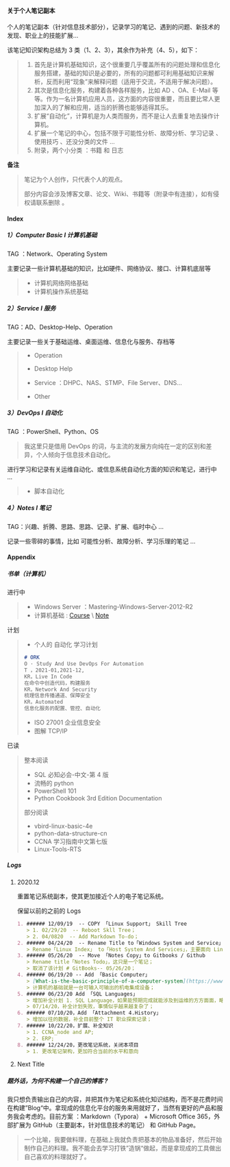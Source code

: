 #### 关于个人笔记副本

个人的笔记副本（针对信息技术部分），记录学习的笔记、遇到的问题、新技术的发现、职业上的技能扩展...

该笔记知识架构总结为 3 类（1、2、3），其余作为补充（4、5），如下：

> 1. 首先是计算机基础知识，这个很重要几乎覆盖所有的问题处理和信息化服务搭建，基础的知识是必要的，所有的问题都可利用基础知识来解析，反而利用“现象”来解释问题（适用于交流，不适用于解决问题）。
> 2. 其次是信息化服务，构建着各种各样服务，比如 AD 、OA、E-Mail 等等。作为一名计算机应用人员，这方面的内容很重要，而且要比常人更加深入的了解和应用，适当的折腾也能够适得其乐。
> 3. 扩展“自动化”，计算机是为人类而服务，而不是让人去重复地去操作计算机。
> 4. 扩展一个笔记的中心，包括不限于可能性分析、故障分析、学习记录 、使用技巧 、还没分类的文件 ...
> 5. 附录，两个小分类 ：书籍 和 日志

**备注**

> 笔记为个人创作，只代表个人的观点。
>
> 部分内容会涉及博客文章、论文、Wiki、书籍等（附录中有连接），如有侵权请联系删除 。

#### Index

##### 1）Computer Basic I 计算机基础

TAG ：Network、Operating System

主要记录一些计算机基础的知识，比如硬件、网络协议、接口、计算机底层等

> + 计算机网络网络基础
> +  计算机操作系统基础

##### 2）Service I 服务

TAG：AD、Desktop-Help、Operation

主要记录一些关于基础运维、桌面运维、信息化与服务、存档等

> + Operation
>
> + Desktop Help
>
> +  Service ：DHPC、NAS、STMP、File Server、DNS...
> +  Other

##### 3）DevOps I 自动化

TAG ：PowerShell、Python、OS

> 我这里只是借用 DevOps 的词，与主流的发展方向纯在一定的区别和差异，个人倾向于信息技术自动化。

进行学习和记录有关运维自动化、或信息系统自动化方面的知识和笔记，进行中 ...

> + 脚本自动化

##### 4）Notes I 笔记

TAG：兴趣、折腾、思路、思路、记录、扩展、临时中心 ...

记录一些零碎的事情，比如 可能性分析、故障分析、学习乐理的笔记 ... 



#### Appendix

##### 书单（计算机）

进行中

> + Windows Server ：Mastering-Windows-Server-2012-R2
> + 计算机基础 : [Course](https://www.udacity.com/course/introduction-to-operating-systems--ud923) \ [Note](https://github.com/Aniruddha-Tapas/Operating-Systems-Notes)

计划

> + 个人的 自动化 学习计划
> ```markdown
> # ORK
> O · Study And Use DevOps For Automation
> T ，2021-01,2021-12,
> KR，Live In Code
> 在命令中创造代码，构建服务
> KR，Network And Security
> 梳理信息传播通道、保障安全
> KR，Automated
> 信息化服务的配置、管控、自动化
> ```
>
> + ISO 27001 企业信息安全
> + 图解 TCP/IP


已读

> 整本阅读
>
> + SQL 必知必会-中文-第 4 版
> + 流畅的 python
> + PowerShell 101
> + Python Cookbook 3rd Edition Documentation
>
> 部分阅读
>
> + vbird-linux-basic-4e 
> + python-data-structure-cn
> + CCNA 学习指南中文第七版
> + Linux-Tools-RTS

##### Logs

1. 2020.12

   重置笔记系统副本，使其更加接近个人的电子笔记系统。

   保留以前的之前的 Logs

   ```markdown
   1. ###### 12/09/19  -- COPY 「Linux Support」 Skill Tree
      > 1. 02/29/20  -- Reboot Skll Tree；
      > 2. 04/0820  -- Add Markdown To-do；
   2. ###### 04/24/20  -- Rename Title to「Windows System and Service」
      > Rename「Linux Index」 to「Host System And Services」，主要面向 Linux、涉及 Windows 将其简称为“服务”
   3. ###### 05/26/20  -- Move 「Notes Copy」to Gitbooks / Github 
      > Rename title「Notes Todo」，这只是一个笔记；
      > 取消了该计划 # GitBooks-- 05/26/20；
   4. ###### 06/19/20 -- Add 「Basic Computer」
      > [What-is-the-basic-principle-of-a-computer-system](https://www.quora.com/What-is-the-basic-principle-of-a-computer-system)
      > 计算机的基础就是一台可输入可输出的机电集成设备；
   5. ###### 06/23/20 Add 「SQL Languages」
      > 增加补全计划 1. SQL Language，如果能预期完成就能涉及到运维的方方面面，略懂略懂；
      > 07/14/20，补全计划失败，事情似乎越来越复杂了；
   6. ###### 07/10/20，Add 「Attachment 4.History」
      > 增加以往的数据，补全目前整个 IT 职业探索记录；
   7. ###### 10/22/20，扩展、补全知识
      > 1. CCNA_node and AP;
      > 2. ERP;
   8. ###### 12/24/20，更改笔记系统，关闭本项目
      > 1. 更改笔记架构，更加符合当前的水平和意向
   ```

2. Next Title

   

##### 题外话，为何不构建一个自己的博客 ?

我只想负责输出自己的内容，并把其作为笔记和系统化知识结构，而不是花费时间在构建”Blog“中。拿现成的信息化平台的服务来用就好了，当然有更好的产品和服务我会考虑的。目前方案 ：Markdown（Typora） + Microsoft Office 365，外部扩展为 GitHub（主要副本，针对信息技术的笔记） 和 GitHub Page。

   > 一个比喻，我要做料理，在基础上我就负责把基本的物品准备好，然后开始制作自己的料理。我不能会去学习打铁”造锅“做起，而是拿现成的工具做出自己喜欢的料理就好了。

